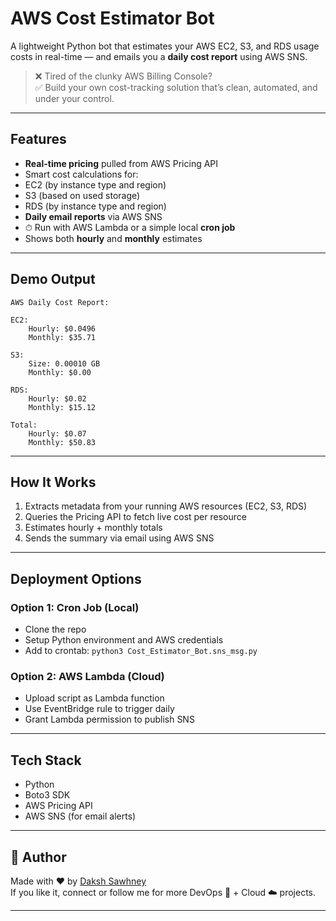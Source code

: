 
# AWS Cost Estimator Bot

A lightweight Python bot that estimates your AWS EC2, S3, and RDS usage costs in real-time — and emails you a **daily cost report** using AWS SNS.

> ❌ Tired of the clunky AWS Billing Console?  
> ✅ Build your own cost-tracking solution that’s clean, automated, and under your control.

---

## Features

-  **Real-time pricing** pulled from AWS Pricing API
-  Smart cost calculations for:
  - EC2 (by instance type and region)
  - S3 (based on used storage)
  - RDS (by instance type and region)
-  **Daily email reports** via AWS SNS
- ⏱ Run with AWS Lambda or a simple local **cron job**
-  Shows both **hourly** and **monthly** estimates

---

##  Demo Output

```text
AWS Daily Cost Report:

EC2:
    Hourly: $0.0496
    Monthly: $35.71

S3:
    Size: 0.00010 GB
    Monthly: $0.00

RDS:
    Hourly: $0.02
    Monthly: $15.12

Total:
    Hourly: $0.07
    Monthly: $50.83
```

---

##  How It Works

1. Extracts metadata from your running AWS resources (EC2, S3, RDS)
2. Queries the Pricing API to fetch live cost per resource
3. Estimates hourly + monthly totals
4. Sends the summary via email using AWS SNS

---

##  Deployment Options

### Option 1: Cron Job (Local)
- Clone the repo
- Setup Python environment and AWS credentials
- Add to crontab: `python3 Cost_Estimator_Bot.sns_msg.py`

### Option 2: AWS Lambda (Cloud)
- Upload script as Lambda function
- Use EventBridge rule to trigger daily
- Grant Lambda permission to publish SNS

---

##  Tech Stack

- Python 
- Boto3 SDK
- AWS Pricing API
- AWS SNS (for email alerts)

---

## 🙋 Author

Made with ❤️ by [Daksh Sawhney](https://www.linkedin.com/in/dakshsawhneyy/)  
If you like it, connect or follow me for more DevOps 🔧 + Cloud ☁️ projects.

---
